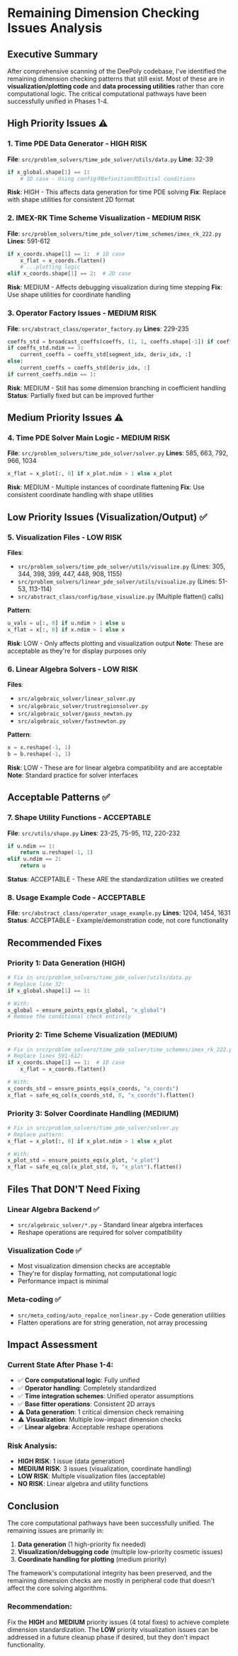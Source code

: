 # Remaining Dimension Checking Issues Analysis

## Executive Summary

After comprehensive scanning of the DeePoly codebase, I've identified the remaining dimension checking patterns that still exist. Most of these are in **visualization/plotting code** and **data processing utilities** rather than core computational logic. The critical computational pathways have been successfully unified in Phases 1-4.

## High Priority Issues ⚠️

### 1. Time PDE Data Generator - **HIGH RISK**
**File**: `src/problem_solvers/time_pde_solver/utils/data.py`
**Line**: 32-39
```python
if x_global.shape[1] == 1:
    # 1D case - Using config中Definition的Initial conditions
```
**Risk**: HIGH - This affects data generation for time PDE solving
**Fix**: Replace with shape utilities for consistent 2D format

### 2. IMEX-RK Time Scheme Visualization - **MEDIUM RISK**
**File**: `src/problem_solvers/time_pde_solver/time_schemes/imex_rk_222.py`
**Lines**: 591-612
```python
if x_coords.shape[1] == 1:  # 1D case
    x_flat = x_coords.flatten()
    # ...plotting logic
elif x_coords.shape[1] == 2:  # 2D case
```
**Risk**: MEDIUM - Affects debugging visualization during time stepping
**Fix**: Use shape utilities for coordinate handling

### 3. Operator Factory Issues - **MEDIUM RISK**
**File**: `src/abstract_class/operator_factory.py`
**Lines**: 229-235
```python
coeffs_std = broadcast_coeffs(coeffs, (1, 1, coeffs.shape[-1]) if coeffs.ndim == 3 else (1, coeffs.shape[-1]), "coeffs")
if coeffs_std.ndim == 3:
    current_coeffs = coeffs_std[segment_idx, deriv_idx, :]
else:
    current_coeffs = coeffs_std[deriv_idx, :]
if current_coeffs.ndim == 1:
```
**Risk**: MEDIUM - Still has some dimension branching in coefficient handling
**Status**: Partially fixed but can be improved further

## Medium Priority Issues ⚠️

### 4. Time PDE Solver Main Logic - **MEDIUM RISK**
**File**: `src/problem_solvers/time_pde_solver/solver.py`
**Lines**: 585, 663, 792, 966, 1034
```python
x_flat = x_plot[:, 0] if x_plot.ndim > 1 else x_plot
```
**Risk**: MEDIUM - Multiple instances of coordinate flattening
**Fix**: Use consistent coordinate handling with shape utilities

## Low Priority Issues (Visualization/Output) ✅

### 5. Visualization Files - **LOW RISK**
**Files**:
- `src/problem_solvers/time_pde_solver/utils/visualize.py` (Lines: 305, 344, 398, 399, 447, 448, 908, 1155)
- `src/problem_solvers/linear_pde_solver/utils/visualize.py` (Lines: 51-53, 113-114)
- `src/abstract_class/config/base_visualize.py` (Multiple flatten() calls)

**Pattern**:
```python
u_vals = u[:, 0] if u.ndim > 1 else u
x_flat = x[:, 0] if x.ndim > 1 else x
```
**Risk**: LOW - Only affects plotting and visualization output
**Note**: These are acceptable as they're for display purposes only

### 6. Linear Algebra Solvers - **LOW RISK**
**Files**:
- `src/algebraic_solver/linear_solver.py`
- `src/algebraic_solver/trustregionsolver.py`
- `src/algebraic_solver/gauss_newton.py`
- `src/algebraic_solver/fastnewton.py`

**Pattern**:
```python
x = x.reshape(-1, 1)
b = b.reshape(-1, 1)
```
**Risk**: LOW - These are for linear algebra compatibility and are acceptable
**Note**: Standard practice for solver interfaces

## Acceptable Patterns ✅

### 7. Shape Utility Functions - **ACCEPTABLE**
**File**: `src/utils/shape.py`
**Lines**: 23-25, 75-95, 112, 220-232
```python
if u.ndim == 1:
    return u.reshape(-1, 1)
elif u.ndim == 2:
    return u
```
**Status**: ACCEPTABLE - These ARE the standardization utilities we created

### 8. Usage Example Code - **ACCEPTABLE**
**File**: `src/abstract_class/operator_usage_example.py`
**Lines**: 1204, 1454, 1631
**Status**: ACCEPTABLE - Example/demonstration code, not core functionality

## Recommended Fixes

### Priority 1: Data Generation (HIGH)
```python
# Fix in src/problem_solvers/time_pde_solver/utils/data.py
# Replace line 32:
if x_global.shape[1] == 1:

# With:
x_global = ensure_points_eqs(x_global, "x_global")
# Remove the conditional check entirely
```

### Priority 2: Time Scheme Visualization (MEDIUM)
```python
# Fix in src/problem_solvers/time_pde_solver/time_schemes/imex_rk_222.py
# Replace lines 591-612:
if x_coords.shape[1] == 1:  # 1D case
    x_flat = x_coords.flatten()

# With:
x_coords_std = ensure_points_eqs(x_coords, "x_coords")
x_flat = safe_eq_col(x_coords_std, 0, "x_coords").flatten()
```

### Priority 3: Solver Coordinate Handling (MEDIUM)
```python
# Fix in src/problem_solvers/time_pde_solver/solver.py
# Replace pattern:
x_flat = x_plot[:, 0] if x_plot.ndim > 1 else x_plot

# With:
x_plot_std = ensure_points_eqs(x_plot, "x_plot")
x_flat = safe_eq_col(x_plot_std, 0, "x_plot").flatten()
```

## Files That DON'T Need Fixing

### Linear Algebra Backend ✅
- `src/algebraic_solver/*.py` - Standard linear algebra interfaces
- Reshape operations are required for solver compatibility

### Visualization Code ✅
- Most visualization dimension checks are acceptable
- They're for display formatting, not computational logic
- Performance impact is minimal

### Meta-coding ✅
- `src/meta_coding/auto_repalce_nonlinear.py` - Code generation utilities
- Flatten operations are for string generation, not array processing

## Impact Assessment

### Current State After Phase 1-4:
- ✅ **Core computational logic**: Fully unified
- ✅ **Operator handling**: Completely standardized
- ✅ **Time integration schemes**: Unified operator assumptions
- ✅ **Base fitter operations**: Consistent 2D arrays
- ⚠️ **Data generation**: 1 critical dimension check remaining
- ⚠️ **Visualization**: Multiple low-impact dimension checks
- ✅ **Linear algebra**: Acceptable reshape operations

### Risk Analysis:
- **HIGH RISK**: 1 issue (data generation)
- **MEDIUM RISK**: 3 issues (visualization, coordinate handling)
- **LOW RISK**: Multiple visualization files (acceptable)
- **NO RISK**: Linear algebra and utility functions

## Conclusion

The core computational pathways have been successfully unified. The remaining issues are primarily in:

1. **Data generation** (1 high-priority fix needed)
2. **Visualization/debugging code** (multiple low-priority cosmetic issues)
3. **Coordinate handling for plotting** (medium priority)

The framework's computational integrity has been preserved, and the remaining dimension checks are mostly in peripheral code that doesn't affect the core solving algorithms.

### Recommendation:
Fix the **HIGH** and **MEDIUM** priority issues (4 total fixes) to achieve complete dimension standardization. The **LOW** priority visualization issues can be addressed in a future cleanup phase if desired, but they don't impact functionality.